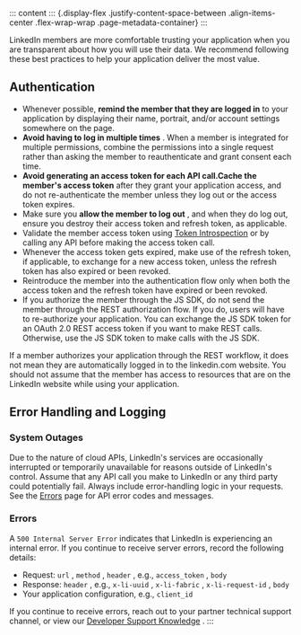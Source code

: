 ::: content
::: {.display-flex .justify-content-space-between .align-items-center .flex-wrap-wrap .page-metadata-container}
:::

LinkedIn members are more comfortable trusting your application when you
are transparent about how you will use their data. We recommend
following these best practices to help your application deliver the most
value.

## Authentication

-   Whenever possible, **remind the member that they are logged in** to
    your application by displaying their name, portrait, and/or account
    settings somewhere on the page.
-   **Avoid having to log in multiple times** . When a member is
    integrated for multiple permissions, combine the permissions into a
    single request rather than asking the member to reauthenticate and
    grant consent each time.
-   **Avoid generating an access token for each API call.Cache the
    member\'s access token** after they grant your application access,
    and do not re-authenticate the member unless they log out or the
    access token expires.
-   Make sure you **allow the member to log out** , and when they do log
    out, ensure you destroy their access token and refresh token, as
    applicable.
-   Validate the member access token using [Token
    Introspection](../../authentication/token-introspection) or by
    calling any API before making the access token call.
-   Whenever the access token gets expired, make use of the refresh
    token, if applicable, to exchange for a new access token, unless the
    refresh token has also expired or been revoked.
-   Reintroduce the member into the authentication flow only when both
    the access token and the refresh token have expired or been revoked.
-   If you authorize the member through the JS SDK, do not send the
    member through the REST authorization flow. If you do, users will
    have to re-authorize your application. You can exchange the JS SDK
    token for an OAuth 2.0 REST access token if you want to make REST
    calls. Otherwise, use the JS SDK token to make calls with the JS
    SDK.

If a member authorizes your application through the REST workflow, it
does not mean they are automatically logged in to the linkedin.com
website. You should not assume that the member has access to resources
that are on the LinkedIn website while using your application.

## Error Handling and Logging

### System Outages

Due to the nature of cloud APIs, LinkedIn\'s services are occasionally
interrupted or temporarily unavailable for reasons outside of
LinkedIn\'s control. Assume that any API call you make to LinkedIn or
any third party could potentially fail. Always include error-handling
logic in your requests. See the
[Errors](../concepts/error-handling?context=linkedin/context) page for
API error codes and messages.

### Errors

A ` 500 Internal Server Error ` indicates that LinkedIn is experiencing
an internal error. If you continue to receive server errors, record the
following details:

-   Request: ` url ` , ` method ` , ` header ` , e.g., ` access_token `
    , ` body `
-   Response: ` header ` , e.g., ` x-li-uuid ` , ` x-li-fabric ` ,
    ` x-li-request-id ` , ` body `
-   Your application configuration, e.g., ` client_id `

If you continue to receive errors, reach out to your partner technical
support channel, or view our [Developer Support
Knowledge](https://developer.linkedin.com/support) .
:::
